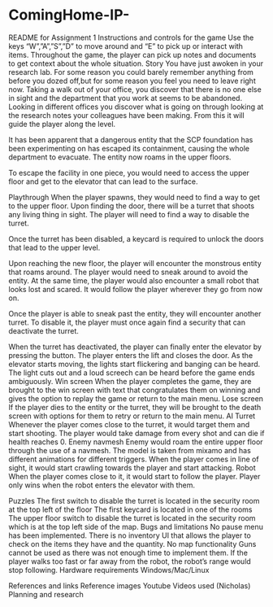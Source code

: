 # ComingHome-IP-

README for Assignment 1
Instructions and controls for the game
Use the keys “W”,”A”,”S”,”D” to move around and “E” to pick up or interact with items.
Throughout the game, the player can pick up notes and documents to get context about the whole situation. 
Story
You have just awoken in your research lab. For some reason you could barely remember anything from before you dozed off,but for some reason you feel you need to leave right now. Taking a walk out of your office, you discover that there is no one else in sight and the department that you work at seems to be abandoned. Looking in different offices you discover what is going on through looking at the research notes your colleagues have been making. From this it will guide the player along the level.

It has been apparent that a dangerous entity that the SCP foundation has been experimenting on has escaped its containment, causing the whole department to evacuate. The entity now roams in the upper floors.

To escape the facility in one piece, you would need to access the upper floor and get to the elevator that can lead to the surface. 

Playthrough
When the player spawns, they would need to find a way to get to the upper floor. Upon finding the door, there will be a turret that shoots any living thing in sight. The player will need to find a way to disable the turret. 

Once the turret has been disabled, a keycard is required to unlock the doors that lead to the upper level. 

Upon reaching the new floor, the player will encounter the monstrous entity that roams around. The player would need to sneak around to avoid the entity. At the same time, the player would also encounter a small robot that looks lost and scared. It would follow the player wherever they go from now on.

Once the player is able to sneak past the entity, they will encounter another turret. To disable it, the player must once again find a security that can deactivate the turret.

When the turret has deactivated, the player can finally enter the elevator by pressing the button. The player enters the lift and closes the door. As the elevator starts moving, the lights start flickering and banging can be heard. The light cuts out and a loud screech can be heard before the game ends ambiguously.
Win screen
When the player completes the game, they are brought to the win screen with text that congratulates them on winning and gives the option to replay the game or return to the main menu.
Lose screen
If the player dies to the entity or the turret, they will be brought to the death screen with options for them to retry or return to the main menu.
AI
Turret
 Whenever the player comes close to the turret, it would target them and start shooting. The player would take damage from every shot and can die if health reaches 0.
Enemy navmesh
Enemy would roam the entire upper floor through the use of a navmesh. The model is taken from mixamo and has different animations for different triggers. When the player comes in line of sight, it would start crawling towards the player and start attacking.
Robot
 When the player comes close to it, it would start to follow the player. Player only wins when the robot enters the elevator with them.

Puzzles
The first switch to disable the turret is located in the security room at the top left of the floor
The first keycard is located in one of the rooms
The upper floor switch to disable the turret is located in the security room which is at the top left side of the map.
Bugs and limitations
No pause menu has been implemented.
There is no inventory UI that allows the player to check on the items they have and the quantity. 
No map functionality
Guns cannot be used as there was not enough time to implement them.
If the player walks too fast or far away from the robot, the robot’s range would stop following.
Hardware requirements
Windows/Mac/Linux

References and links
Reference images
Youtube Videos used (Nicholas)
Planning and research


